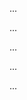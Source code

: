 <panel type="warning" header=":trophy: Can apply intermediate level best practices when writing developer documents :star::star:" expandable expanded no-close>

<panel type="warning" header=":trophy: Can distinguish between top-down and bottom up documentation :star::star:" expandable>
  <include src="../../book/documentation/guidelines/goTopDown/what/full.md" />
  <panel header=":dart: Evidence" expanded>

...

  </panel>
</panel>

<panel type="warning" header=":trophy: Can explain the advantages of top-down documentation :star::star:" expandable>
  <include src="../../book/documentation/guidelines/goTopDown/why/full.md" />
  <panel header=":dart: Evidence" expanded>

...

  </panel>
</panel>

<panel type="warning" header=":trophy: Can write documentation in a top-down manner :star::star:" expandable>
  <include src="../../book/documentation/guidelines/goTopDown/how/full.md" />
  <panel header=":dart: Evidence" expanded>

...

  </panel>
</panel>

<panel type="info" header=":trophy: Can explain documentation should be minimal yet sufficient :star::star::star:" expandable>
  <include src="../../book/documentation/guidelines/documentMinimally/what/full.md" />
  <panel header=":dart: Evidence" expanded>

...

  </panel>
</panel>

<panel type="info" header=":trophy: Can write minimal yet sufficient documentation :star::star::star:" expandable>
  <include src="../../book/documentation/guidelines/documentMinimally/how/full.md" />
  <panel header=":dart: Evidence" expanded>

...

  </panel>
</panel>

</panel>
